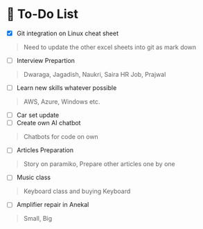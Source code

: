 # 📝 To-Do List

- [x] Git integration on Linux cheat sheet
> Need to update the other excel sheets into git as mark down
- [ ] Interview Prepartion
> Dwaraga, Jagadish, Naukri, Saira HR Job, Prajwal
- [ ] Learn new skills whatever possible
> AWS, Azure, Windows etc.
- [ ] Car set update
- [ ] Create own AI chatbot
> Chatbots for code on own
- [ ] Articles Preparation
> Story on paramiko, Prepare other articles one by one
- [ ] Music class
> Keyboard class and buying Keyboard
- [ ] Amplifier repair in Anekal
> Small, Big
